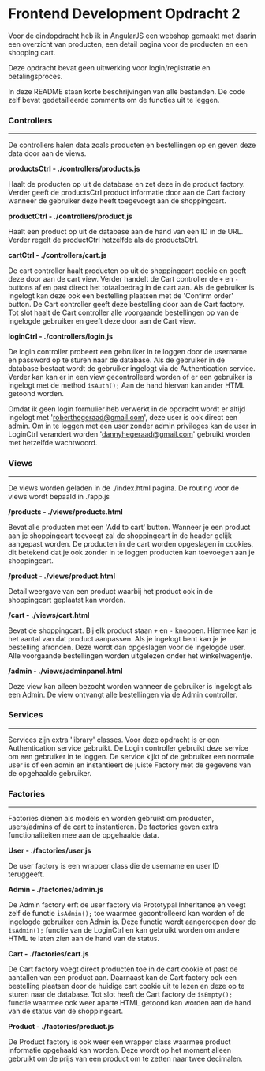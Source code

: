 # Frontend Development Opdracht 2

Voor de eindopdracht heb ik in AngularJS een webshop gemaakt met daarin een overzicht van producten, een detail pagina voor de producten en een shopping cart.

Deze opdracht bevat geen uitwerking voor login/registratie en betalingsproces.

In deze README staan korte beschrijvingen van alle bestanden. De code zelf bevat gedetailleerde comments om de functies uit te leggen.


### Controllers
-----------
De controllers halen data zoals producten en bestellingen op en geven deze data door aan de views.

__productsCtrl - ./controllers/products.js__

Haalt de producten op uit de database en zet deze in de product factory. Verder geeft de productsCtrl product informatie door aan de Cart factory wanneer de gebruiker deze heeft toegevoegt aan de shoppingcart.

__productCtrl - ./controllers/product.js__

Haalt een product op uit de database aan de hand van een ID in de URL. Verder regelt de productCtrl hetzelfde als de productsCtrl.

__cartCtrl - ./controllers/cart.js__

De cart controller haalt producten op uit de shoppingcart cookie en geeft deze door aan de cart view. Verder handelt de Cart controller de `+` en `-` buttons af en past direct het totaalbedrag in de cart aan.
Als de gebruiker is ingelogt kan deze ook een bestelling plaatsen met de 'Confirm order' button. De Cart controller geeft deze bestelling door aan de Cart factory.
Tot slot haalt de Cart controller alle voorgaande bestellingen op van de ingelogde gebruiker en geeft deze door aan de Cart view.

__loginCtrl - ./controllers/login.js__

De login controller probeert een gebruiker in te loggen door de username en password op te sturen naar de database. Als de gebruiker in de database bestaat wordt de gebruiker ingelogt via de Authentication service.
Verder kan kan er in een view gecontrolleerd worden of er een gebruiker is ingelogt met de method `isAuth();` Aan de hand hiervan kan ander HTML getoond worden.

Omdat ik geen login formulier heb verwerkt in de opdracht wordt er altijd ingelogt met 'roberthegeraad@gmail.com', deze user is ook direct een admin. Om in te loggen met een user zonder admin privileges kan de user in LoginCtrl verandert worden 'dannyhegeraad@gmail.com' gebruikt worden met hetzelfde wachtwoord.

### Views
-----
De views worden geladen in de ./index.html pagina. De routing voor de views wordt bepaald in ./app.js

__/products - ./views/products.html__

Bevat alle producten met een 'Add to cart' button. Wanneer je een product aan je shoppingcart toevoegt zal de shoppingcart in de header gelijk aangepast worden.
De producten in de cart worden opgeslagen in cookies, dit betekend dat je ook zonder in te loggen producten kan toevoegen aan je shoppingcart.

__/product - ./views/product.html__

Detail weergave van een product waarbij het product ook in de shoppingcart geplaatst kan worden.

__/cart - ./views/cart.html__

Bevat de shoppingcart. Bij elk product staan `+` en `-` knoppen. Hiermee kan je het aantal van dat product aanpassen.
Als je ingelogt bent kan je je bestelling afronden. Deze wordt dan opgeslagen voor de ingelogde user. Alle voorgaande bestellingen worden uitgelezen onder het winkelwagentje.

__/admin - ./views/adminpanel.html__

Deze view kan alleen bezocht worden wanneer de gebruiker is ingelogt als een Admin. De view ontvangt alle bestellingen via de Admin controller.


### Services
--------
Services zijn extra 'library' classes. Voor deze opdracht is er een Authentication service gebruikt. De Login controller gebruikt deze service om een gebruiker in te loggen.
De service kijkt of de gebruiker een normale user is of een admin en instantieert de juiste Factory met de gegevens van de opgehaalde gebruiker.


### Factories
---------
Factories dienen als models en worden gebruikt om producten, users/admins of de cart te instantieren. De factories geven extra functionaliteiten mee aan de opgehaalde data.

__User - ./factories/user.js__

De user factory is een wrapper class die de username en user ID teruggeeft.

__Admin - ./factories/admin.js__

De Admin factory erft de user factory via Prototypal Inheritance en voegt zelf de functie `isAdmin();` toe waarmee gecontrolleerd kan worden of de ingelogde gebruiker een Admin is.
Deze functie wordt aangeroepen door de `isAdmin();` functie van de LoginCtrl en kan gebruikt worden om andere HTML te laten zien aan de hand van de status.

__Cart - ./factories/cart.js__

De Cart factory voegt direct producten toe in de cart cookie of past de aantallen van een product aan. Daarnaast kan de Cart factory ook een bestelling plaatsen door de huidige cart cookie uit te lezen en deze op te sturen naar de database.
Tot slot heeft de Cart factory de `isEmpty();` functie waarmee ook weer aparte HTML getoond kan worden aan de hand van de status van de shoppingcart.

__Product - ./factories/product.js__

De Product factory is ook weer een wrapper class waarmee product informatie opgehaald kan worden. Deze wordt op het moment alleen gebruikt om de prijs van een product om te zetten naar twee decimalen.
